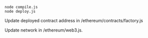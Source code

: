 ```
node compile.js
node deploy.js
```

Update deployed contract address in /ethereum/contracts/factory.js

Update network in /ethereum/web3.js.
